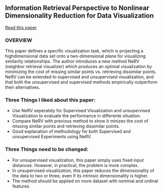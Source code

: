 ## Information Retrieval Perspective to Nonlinear Dimensionality Reduction for Data Visualization
[Read this paper](http://www.jmlr.org/papers/volume11/venna10a/venna10a.pdf)

### OVERVIEW
This paper defines a specific visualization task, which is projecting a highdimensional data set onto a two-dimensional plane for visualizing similarity relationships. The author introduces a new method NeRV (neighbor retrieval visualizer) which produces an optimal visualization by minimizing the cost of missing similar points vs. retrieving dissimilar points. NeRV can be extended to supervised and unsupervised visualization, and that both the unsupervised and supervised methods empirically outperform their alternatives. 

### Three Things I liked about this paper:
* Use NeRV seperately for Supervised Visualization and unsupervised Visualization to evaluate the performance in differente situation.
* Compare NeRV with previous method to show it minizes the cost of missing similar points and retrieving dissimilar points.
* Good explanation of methodology for both Supervised and unsupervised Experiments using NeRV.

### Three Things need to be changed:
* For unsupervised visualization, this paper simply uses fixed input distances. However, in practical, the problem is more complex.
* In unsupervised visualization, this paper reduces the dimensionality of the data to two or three, even if its intrinsic dimensionality is higher.
* The method should be applied on more dataset with nominal and ordinal features.